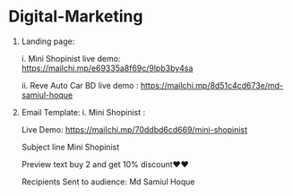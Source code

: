 # Digital-Marketing

 1. Landing page: 
 
 
    i.  Mini Shopinist live demo: https://mailchi.mp/e69335a8f69c/9lpb3by4sa
    
    
    ii. Reve Auto Car BD live demo : https://mailchi.mp/8d51c4cd673e/md-samiul-hoque
    




   2. Email Template:
      i. Mini Shopinist :
      
      Live Demo:	https://mailchi.mp/70ddbd6cd669/mini-shopinist
      
      Subject line	Mini Shopinist
      
      Preview text	buy 2 and get 10% discount❤❤
      
      Recipients	Sent to audience: Md Samiul Hoque
